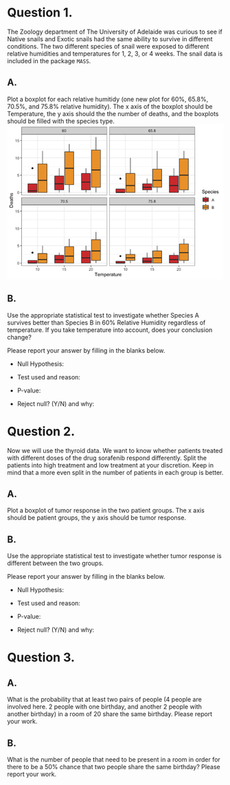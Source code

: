 Question 1.
===========

The Zoology department of The University of Adelaide was curious to see
if Native snails and Exotic snails had the same ability to survive in
different conditions. The two different species of snail were exposed to
different relative humidities and temperatures for 1, 2, 3, or 4 weeks.
The snail data is included in the package `MASS`.

A.
--

Plot a boxplot for each relative humitidy (one new plot for 60%, 65.8%,
70.5%, and 75.8% relative humidity). The x axis of the boxplot should be
Temperature, the y axis should the the number of deaths, and the
boxplots should be filled with the species type.
![](HW9_TA_files/figure-markdown_strict/boxplot-1.png)

B.
--

Use the appropriate statistical test to investigate whether Species A
survives better than Species B in 60% Relative Humidity regardless of
temperature. If you take temperature into account, does your conclusion
change?

Please report your answer by filling in the blanks below.

-   Null Hypothesis:

-   Test used and reason:

-   P-value:

-   Reject null? (Y/N) and why:

Question 2.
===========

Now we will use the thyroid data. We want to know whether patients
treated with different doses of the drug sorafenib respond differently.
Split the patients into high treatment and low treatment at your
discretion. Keep in mind that a more even split in the number of
patients in each group is better.

A.
--

Plot a boxplot of tumor response in the two patient groups. The x axis
should be patient groups, the y axis should be tumor response.

B.
--

Use the appropriate statistical test to investigate whether tumor
response is different between the two groups.

Please report your answer by filling in the blanks below.

-   Null Hypothesis:

-   Test used and reason:

-   P-value:

-   Reject null? (Y/N) and why:

Question 3.
===========

A.
--

What is the probability that at least two pairs of people (4 people are
involved here. 2 people with one birthday, and another 2 people with
another birthday) in a room of 20 share the same birthday. Please report
your work.

B.
--

What is the number of people that need to be present in a room in order
for there to be a 50% chance that two people share the same birthday?
Please report your work.
